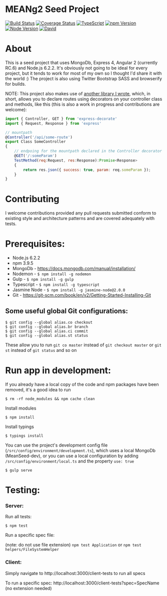 # MEANg2 Seed Project

[![Build Status](https://travis-ci.org/mycompassspins/mean-ng2-ts-seed.svg?branch=master)](https://travis-ci.org/mycompassspins/mean-ng2-ts-seed)
[![Coverage Status](https://coveralls.io/repos/github/mycompassspins/mean-ng2-ts-seed/badge.svg)](https://coveralls.io/github/mycompassspins/mean-ng2-ts-seed)
[![TypeScript](https://img.shields.io/badge/TypeScript-v2.0-blue.svg)](https://img.shields.io/badge/TypeScript-v2.0-blue.svg)
[![npm Version](https://img.shields.io/badge/npm-3.9.5-blue.svg)](https://img.shields.io/badge/npm-3.9.5-blue.svg)
[![Node Version](https://img.shields.io/badge/node-6.2.2-blue.svg)](https://img.shields.io/badge/node-6.2.2-blue.svg)
[![David](https://img.shields.io/david/strongloop/express.svg?maxAge=2592000)](https://www.npmjs.com/package/express-decorate)

# About

This is a seed project that uses MongoDb, Express 4, Angular 2 (currently RC.6) and Node.js 6.2.2. It's obviously not going to be ideal for every project, but it tends to work for most of my own so I thought I'd share it with the world :) The project is also using Twitter Bootstrap SASS and browserify for builds.

NOTE: This project also makes use of [another library I wrote](https://github.com/mycompassspins/express-decorate), which, in short, allows you to declare routes using decorators on your controller class and methods, like this (this is also a work in progress and contributions are welcome):

```javascript
import { Controller, GET } from 'express-decorate'
import { Request, Response } from 'express'

// mountpath
@Controller('/api/some-route')
export Class SomeController
{
    // endpoing for the mountpath declared in the Controller decorator above
    @GET('/:someParam')
    TestMethod(req:Request, res:Response):Promise<Response>
    {
        return res.json({ success: true, param: req.someParam });
    }
}
```

# Contributing

I welcome contributions provided any pull requests submitted conform to existing style and architecture patterns and are covered adequately with tests.

# Prerequisites:

- Node.js 6.2.2
- npm 3.9.5
- MongoDb - https://docs.mongodb.com/manual/installation/
- Nodemon - `$ npm install -g nodemon`
- Gulp - `$ npm install -g gulp`
- Typescript - `$ npm install -g typescript`
- Jasmine Node - `$ npm install -g jasmine-node@2.0.0`
- Git - https://git-scm.com/book/en/v2/Getting-Started-Installing-Git

## Some useful global Git configurations:

```
$ git config --global alias.co checkout
$ git config --global alias.br branch
$ git config --global alias.ci commit
$ git config --global alias.st status
```

These allow you to run `git co master` instead of `git checkout master` or `git st` instead of `git status` and so on


# Run app in development:

If you already have a local copy of the code and npm packages have been removed, it's a good idea to run

```
$ rm -rf node_modules && npm cache clean
```

Install modules

```
$ npm install
```

Install typings

```
$ typings install
```

You can use the project's development config file (`/src/config/environment/development.ts`), which uses a local MongoDb (MeanSeed-dev), or you can use a local configuration by adding `/src/config/environment/local.ts` and the property `use: true`

```
$ gulp serve
```


# Testing:

### Server:

Run all tests:

```
$ npm test
```

Run a specific spec file:

(note: do not use file extension) `npm test Application` or `npm test helpers/FileSystemHelper`

### Client:

Simply navigate to http://localhost:3000/client-tests to run all specs

To run a specific spec: http://localhost:3000/client-tests?spec=SpecName (no extension needed)

